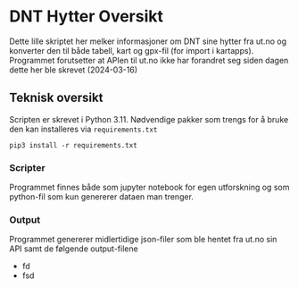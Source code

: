 # DNT Hytter Oversikt
Dette lille skriptet her melker informasjoner om DNT sine hytter fra ut.no og konverter den til både tabell, kart og gpx-fil (for import i kartapps). Programmet forutsetter at APIen til ut.no ikke har forandret seg siden dagen dette her ble skrevet (2024-03-16)

## Teknisk oversikt
Scripten er skrevet i Python 3.11. Nødvendige pakker som trengs for å bruke den kan installeres via ``requirements.txt``

```pip3 install -r requirements.txt```

### Scripter
Programmet finnes både som jupyter notebook for egen utforskning og som python-fil som kun genererer dataen man trenger.

### Output
Programmet genererer midlertidige json-filer som ble hentet fra ut.no sin API samt de følgende output-filene

* fd
* fsd